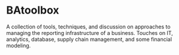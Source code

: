 # BAtoolbox
A collection of tools, techniques, and discussion on approaches to managing the reporting infrastructure of a business. Touches on IT, analytics, database, supply chain management, and some financial modeling.
